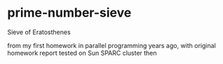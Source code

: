 # prime-number-sieve
Sieve of Eratosthenes

from my first homework in parallel programming years ago, with original homework report
tested on Sun SPARC cluster then
